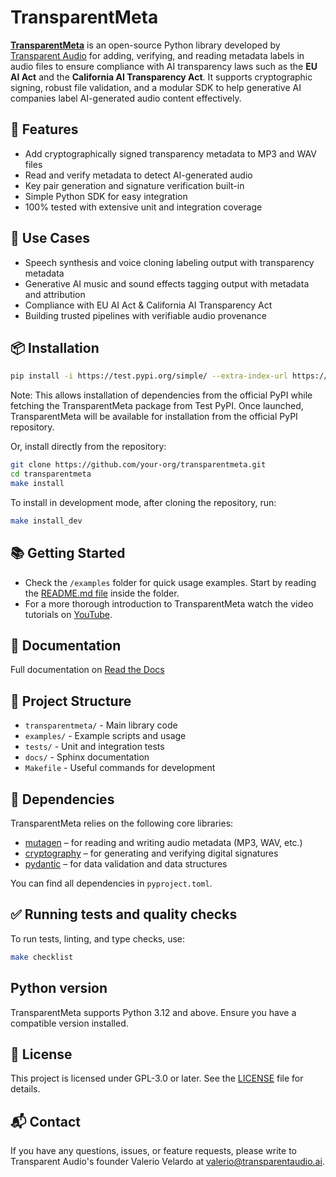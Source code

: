 # TransparentMeta

[**TransparentMeta**](https://github.com/Transparent-Audio/transparentmeta) is an open-source Python library developed by 
[Transparent Audio](https://www.transparentaudio.ai/) for adding, verifying, and reading metadata labels in audio files to ensure compliance with AI transparency laws such as the **EU AI Act** and the **California AI Transparency Act**. It supports cryptographic signing, robust file validation, and a modular SDK to help generative AI companies label AI-generated audio content effectively.

## 🚀 Features

- Add cryptographically signed transparency metadata to MP3 and WAV files  
- Read and verify metadata to detect AI-generated audio  
- Key pair generation and signature verification built-in  
- Simple Python SDK for easy integration
- 100% tested with extensive unit and integration coverage  

## 🔧 Use Cases

- Speech synthesis and voice cloning labeling output with transparency metadata  
- Generative AI music and sound effects tagging output with metadata and attribution  
- Compliance with EU AI Act & California AI Transparency Act  
- Building trusted pipelines with verifiable audio provenance  

## 📦 Installation

```bash
pip install -i https://test.pypi.org/simple/ --extra-index-url https://pypi.org/simple transparentmeta
```
Note: This allows installation of dependencies from the official PyPI while 
fetching the TransparentMeta package from Test PyPI. Once launched, 
TransparentMeta will be available for installation from the official PyPI 
repository.

Or, install directly from the repository:
```bash
git clone https://github.com/your-org/transparentmeta.git
cd transparentmeta
make install
```

To install in development mode, after cloning the repository, run:
```bash
make install_dev
```

## 📚 Getting Started 
- Check the `/examples` folder for quick usage examples. Start by reading the 
[README.md file](examples/README.md) inside the folder.
- For a more thorough introduction to TransparentMeta watch the video 
  tutorials on [YouTube](https://www.youtube.com/watch?v=hJqjb_6wGsw&list=PL-a9rWjvfqdRqYS1E6oJlC39TOz_N3yDJ&index=1&ab_channel=TransparentAudio).

## 📖 Documentation 
Full documentation on [Read the Docs](https://transparentmeta.readthedocs.io/en/stable/)

## 📂 Project Structure 
- `transparentmeta/` - Main library code
- `examples/` - Example scripts and usage
- `tests/` - Unit and integration tests
- `docs/` - Sphinx documentation
- `Makefile` - Useful commands for development

## 🧩 Dependencies 
TransparentMeta relies on the following core libraries:
- [mutagen](https://mutagen.readthedocs.io/en/latest/) – for reading and writing audio metadata (MP3, WAV, etc.)
- [cryptography](https://cryptography.io/en/latest/) – for generating and verifying digital signatures 
- [pydantic](https://docs.pydantic.dev/latest/) – for data validation and 
  data structures

You can find all dependencies in `pyproject.toml`.

## ✅ Running tests and quality checks 
To run tests, linting, and type checks, use:
```bash
make checklist
```

## Python version 
TransparentMeta supports Python 3.12 and above. Ensure you have a compatible 
version installed.

## 📝 License 
This project is licensed under GPL-3.0 or later. See the [LICENSE](LICENSE) 
file for details.

## 📬 Contact 
If you have any questions, issues, or feature requests, please write to 
Transparent Audio's founder Valerio Velardo at valerio@transparentaudio.ai.

